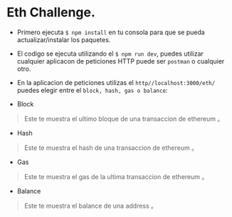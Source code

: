 # Eth Challenge.
- Primero ejecuta `$ npm install` en tu consola para que se pueda actualizar/instalar los paquetes.

- El codigo se ejecuta utilizando el `$ npm run dev`, puedes utilizar cualquier aplicacon de peticiones HTTP puede ser `postman` o cualquier otro.

- En la aplicacion de peticiones utilizas el `http//localhost:3000/eth/`  puedes elegir entre el `block, hash, gas o balance`:

- Block
                    
>Este te muestra el ultimo bloque de una transaccion de ethereum 。

- Hash
>Este te muestra el hash de una transaccion de ethereum 。

- Gas
>Este te muestra el gas de la ultima transaccion de ethereum 。

- Balance
>Este te muestra el balance de una address 。
